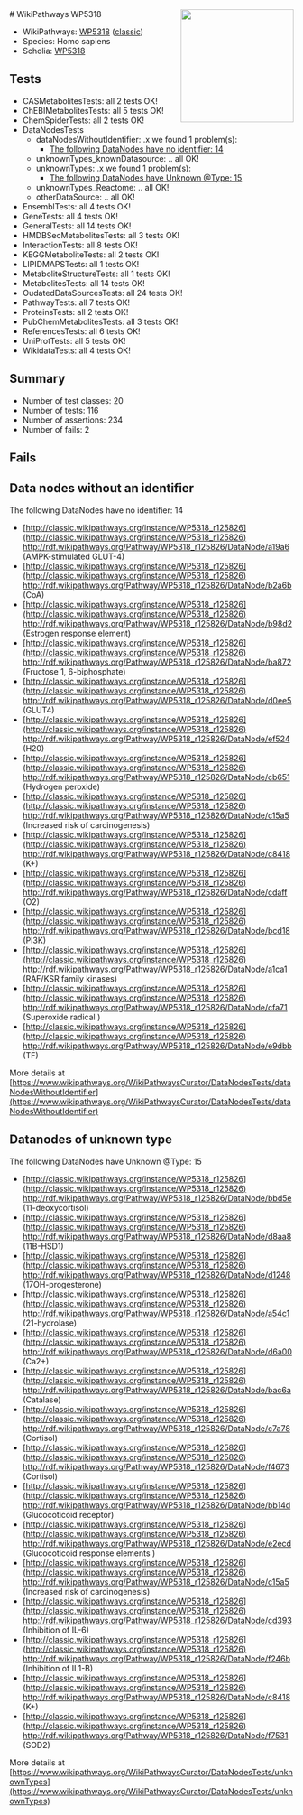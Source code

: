 <img style="float: right; width: 200px" src="https://upload.wikimedia.org/wikipedia/commons/thumb/8/83/Wplogo_with_text_500.png/640px-Wplogo_with_text_500.png" />
# WikiPathways WP5318

* WikiPathways: [WP5318](https://wikipathways.org/pathways/WP5318) ([classic](https://classic.wikipathways.org/instance/WP5318))
* Species: Homo sapiens
* Scholia: [WP5318](https://scholia.toolforge.org/wikipathways/WP5318)
## Tests
* CASMetabolitesTests: all 2 tests OK!
* ChEBIMetabolitesTests: all 5 tests OK!
* ChemSpiderTests: all 2 tests OK!
* DataNodesTests
    * dataNodesWithoutIdentifier: .x we found 1 problem(s):
        * [The following DataNodes have no identifier: 14](#8792c494)
    * unknownTypes_knownDatasource: .. all OK!
    * unknownTypes: .x we found 1 problem(s):
        * [The following DataNodes have Unknown @Type: 15](#ef950836)
    * unknownTypes_Reactome: .. all OK!
    * otherDataSource: .. all OK!
* EnsemblTests: all 4 tests OK!
* GeneTests: all 4 tests OK!
* GeneralTests: all 14 tests OK!
* HMDBSecMetabolitesTests: all 3 tests OK!
* InteractionTests: all 8 tests OK!
* KEGGMetaboliteTests: all 2 tests OK!
* LIPIDMAPSTests: all 1 tests OK!
* MetaboliteStructureTests: all 1 tests OK!
* MetabolitesTests: all 14 tests OK!
* OudatedDataSourcesTests: all 24 tests OK!
* PathwayTests: all 7 tests OK!
* ProteinsTests: all 2 tests OK!
* PubChemMetabolitesTests: all 3 tests OK!
* ReferencesTests: all 6 tests OK!
* UniProtTests: all 5 tests OK!
* WikidataTests: all 4 tests OK!


## Summary

* Number of test classes: 20
* Number of tests: 116
* Number of assertions: 234
* Number of fails: 2

## Fails

<a name="8792c494" />

## Data nodes without an identifier

The following DataNodes have no identifier: 14

* [http://classic.wikipathways.org/instance/WP5318_r125826](http://classic.wikipathways.org/instance/WP5318_r125826) http://rdf.wikipathways.org/Pathway/WP5318_r125826/DataNode/a19a6 (AMPK-stimulated GLUT-4)
* [http://classic.wikipathways.org/instance/WP5318_r125826](http://classic.wikipathways.org/instance/WP5318_r125826) http://rdf.wikipathways.org/Pathway/WP5318_r125826/DataNode/b2a6b (CoA)
* [http://classic.wikipathways.org/instance/WP5318_r125826](http://classic.wikipathways.org/instance/WP5318_r125826) http://rdf.wikipathways.org/Pathway/WP5318_r125826/DataNode/b98d2 (Estrogen response element)
* [http://classic.wikipathways.org/instance/WP5318_r125826](http://classic.wikipathways.org/instance/WP5318_r125826) http://rdf.wikipathways.org/Pathway/WP5318_r125826/DataNode/ba872 (Fructose 1, 6-biphosphate)
* [http://classic.wikipathways.org/instance/WP5318_r125826](http://classic.wikipathways.org/instance/WP5318_r125826) http://rdf.wikipathways.org/Pathway/WP5318_r125826/DataNode/d0ee5 (GLUT4)
* [http://classic.wikipathways.org/instance/WP5318_r125826](http://classic.wikipathways.org/instance/WP5318_r125826) http://rdf.wikipathways.org/Pathway/WP5318_r125826/DataNode/ef524 (H20)
* [http://classic.wikipathways.org/instance/WP5318_r125826](http://classic.wikipathways.org/instance/WP5318_r125826) http://rdf.wikipathways.org/Pathway/WP5318_r125826/DataNode/cb651 (Hydrogen peroxide)
* [http://classic.wikipathways.org/instance/WP5318_r125826](http://classic.wikipathways.org/instance/WP5318_r125826) http://rdf.wikipathways.org/Pathway/WP5318_r125826/DataNode/c15a5 (Increased risk of carcinogenesis)
* [http://classic.wikipathways.org/instance/WP5318_r125826](http://classic.wikipathways.org/instance/WP5318_r125826) http://rdf.wikipathways.org/Pathway/WP5318_r125826/DataNode/c8418 (K+)
* [http://classic.wikipathways.org/instance/WP5318_r125826](http://classic.wikipathways.org/instance/WP5318_r125826) http://rdf.wikipathways.org/Pathway/WP5318_r125826/DataNode/cdaff (O2)
* [http://classic.wikipathways.org/instance/WP5318_r125826](http://classic.wikipathways.org/instance/WP5318_r125826) http://rdf.wikipathways.org/Pathway/WP5318_r125826/DataNode/bcd18 (PI3K)
* [http://classic.wikipathways.org/instance/WP5318_r125826](http://classic.wikipathways.org/instance/WP5318_r125826) http://rdf.wikipathways.org/Pathway/WP5318_r125826/DataNode/a1ca1 (RAF/KSR family kinases)
* [http://classic.wikipathways.org/instance/WP5318_r125826](http://classic.wikipathways.org/instance/WP5318_r125826) http://rdf.wikipathways.org/Pathway/WP5318_r125826/DataNode/cfa71 (Superoxide radical
)
* [http://classic.wikipathways.org/instance/WP5318_r125826](http://classic.wikipathways.org/instance/WP5318_r125826) http://rdf.wikipathways.org/Pathway/WP5318_r125826/DataNode/e9dbb (TF)


More details at [https://www.wikipathways.org/WikiPathwaysCurator/DataNodesTests/dataNodesWithoutIdentifier](https://www.wikipathways.org/WikiPathwaysCurator/DataNodesTests/dataNodesWithoutIdentifier)

<a name="ef950836" />

## Datanodes of unknown type

The following DataNodes have Unknown @Type: 15

* [http://classic.wikipathways.org/instance/WP5318_r125826](http://classic.wikipathways.org/instance/WP5318_r125826) http://rdf.wikipathways.org/Pathway/WP5318_r125826/DataNode/bbd5e (11-deoxycortisol)
* [http://classic.wikipathways.org/instance/WP5318_r125826](http://classic.wikipathways.org/instance/WP5318_r125826) http://rdf.wikipathways.org/Pathway/WP5318_r125826/DataNode/d8aa8 (11B-HSD1)
* [http://classic.wikipathways.org/instance/WP5318_r125826](http://classic.wikipathways.org/instance/WP5318_r125826) http://rdf.wikipathways.org/Pathway/WP5318_r125826/DataNode/d1248 (17OH-progesterone)
* [http://classic.wikipathways.org/instance/WP5318_r125826](http://classic.wikipathways.org/instance/WP5318_r125826) http://rdf.wikipathways.org/Pathway/WP5318_r125826/DataNode/a54c1 (21-hydrolase)
* [http://classic.wikipathways.org/instance/WP5318_r125826](http://classic.wikipathways.org/instance/WP5318_r125826) http://rdf.wikipathways.org/Pathway/WP5318_r125826/DataNode/d6a00 (Ca2+)
* [http://classic.wikipathways.org/instance/WP5318_r125826](http://classic.wikipathways.org/instance/WP5318_r125826) http://rdf.wikipathways.org/Pathway/WP5318_r125826/DataNode/bac6a (Catalase)
* [http://classic.wikipathways.org/instance/WP5318_r125826](http://classic.wikipathways.org/instance/WP5318_r125826) http://rdf.wikipathways.org/Pathway/WP5318_r125826/DataNode/c7a78 (Cortisol)
* [http://classic.wikipathways.org/instance/WP5318_r125826](http://classic.wikipathways.org/instance/WP5318_r125826) http://rdf.wikipathways.org/Pathway/WP5318_r125826/DataNode/f4673 (Cortisol)
* [http://classic.wikipathways.org/instance/WP5318_r125826](http://classic.wikipathways.org/instance/WP5318_r125826) http://rdf.wikipathways.org/Pathway/WP5318_r125826/DataNode/bb14d (Glucocoticoid receptor)
* [http://classic.wikipathways.org/instance/WP5318_r125826](http://classic.wikipathways.org/instance/WP5318_r125826) http://rdf.wikipathways.org/Pathway/WP5318_r125826/DataNode/e2ecd (Glucocoticoid response elements
)
* [http://classic.wikipathways.org/instance/WP5318_r125826](http://classic.wikipathways.org/instance/WP5318_r125826) http://rdf.wikipathways.org/Pathway/WP5318_r125826/DataNode/c15a5 (Increased risk of carcinogenesis)
* [http://classic.wikipathways.org/instance/WP5318_r125826](http://classic.wikipathways.org/instance/WP5318_r125826) http://rdf.wikipathways.org/Pathway/WP5318_r125826/DataNode/cd393 (Inhibition of IL-6)
* [http://classic.wikipathways.org/instance/WP5318_r125826](http://classic.wikipathways.org/instance/WP5318_r125826) http://rdf.wikipathways.org/Pathway/WP5318_r125826/DataNode/f246b (Inhibition of IL1-B)
* [http://classic.wikipathways.org/instance/WP5318_r125826](http://classic.wikipathways.org/instance/WP5318_r125826) http://rdf.wikipathways.org/Pathway/WP5318_r125826/DataNode/c8418 (K+)
* [http://classic.wikipathways.org/instance/WP5318_r125826](http://classic.wikipathways.org/instance/WP5318_r125826) http://rdf.wikipathways.org/Pathway/WP5318_r125826/DataNode/f7531 (SOD2)


More details at [https://www.wikipathways.org/WikiPathwaysCurator/DataNodesTests/unknownTypes](https://www.wikipathways.org/WikiPathwaysCurator/DataNodesTests/unknownTypes)

